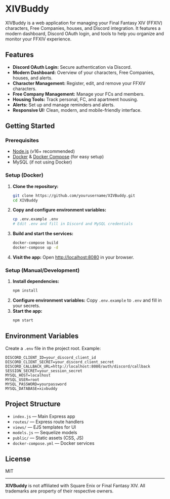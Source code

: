 # XIVBuddy

XIVBuddy is a web application for managing your Final Fantasy XIV (FFXIV) characters, Free Companies, houses, and Discord integration. It features a modern dashboard, Discord OAuth login, and tools to help you organize and monitor your FFXIV experience.

## Features
- **Discord OAuth Login:** Secure authentication via Discord.
- **Modern Dashboard:** Overview of your characters, Free Companies, houses, and alerts.
- **Character Management:** Register, edit, and remove your FFXIV characters.
- **Free Company Management:** Manage your FCs and members.
- **Housing Tools:** Track personal, FC, and apartment housing.
- **Alerts:** Set up and manage reminders and alerts.
- **Responsive UI:** Clean, modern, and mobile-friendly interface.

## Getting Started

### Prerequisites
- [Node.js](https://nodejs.org/) (v16+ recommended)
- [Docker](https://www.docker.com/) & [Docker Compose](https://docs.docker.com/compose/) (for easy setup)
- MySQL (if not using Docker)

### Setup (Docker)
1. **Clone the repository:**
   ```sh
   git clone https://github.com/yourusername/XIVBuddy.git
   cd XIVBuddy
   ```
2. **Copy and configure environment variables:**
   ```sh
   cp .env.example .env
   # Edit .env and fill in Discord and MySQL credentials
   ```
3. **Build and start the services:**
   ```sh
   docker-compose build
   docker-compose up -d
   ```
4. **Visit the app:**
   Open [http://localhost:8080](http://localhost:8080) in your browser.

### Setup (Manual/Development)
1. **Install dependencies:**
   ```sh
   npm install
   ```
2. **Configure environment variables:**
   Copy `.env.example` to `.env` and fill in your secrets.
3. **Start the app:**
   ```sh
   npm start
   ```

## Environment Variables
Create a `.env` file in the project root. Example:
```env
DISCORD_CLIENT_ID=your_discord_client_id
DISCORD_CLIENT_SECRET=your_discord_client_secret
DISCORD_CALLBACK_URL=http://localhost:8080/auth/discord/callback
SESSION_SECRET=your_session_secret
MYSQL_HOST=localhost
MYSQL_USER=root
MYSQL_PASSWORD=yourpassword
MYSQL_DATABASE=xivbuddy
```

## Project Structure
- `index.js` — Main Express app
- `routes/` — Express route handlers
- `views/` — EJS templates for UI
- `models.js` — Sequelize models
- `public/` — Static assets (CSS, JS)
- `docker-compose.yml` — Docker services

## License
MIT

---

**XIVBuddy** is not affiliated with Square Enix or Final Fantasy XIV. All trademarks are property of their respective owners.
